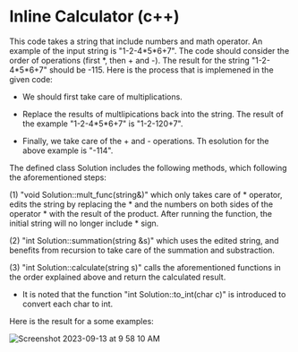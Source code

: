 # Inline Calculator (c++)

This code takes a string that include numbers and math operator. An example of the input string is "1-2-4\*5\*6+7". The code should consider the order of operations (first \*, then + and -). The result for the string "1-2-4\*5\*6+7" should be -115.
Here is the process that is implemened in the given code:

* We should first take care of multiplications.
* Replace the results of multlipications back into the string. The result of the example "1-2-4\*5\*6+7" is "1-2-120+7".

* Finally, we take care of the + and - operations. Th esolution for the above example is "-114".

The defined class Solution includes the following methods, which following the aforementioned steps:

(1) "void Solution::mult_func(string&)" which only takes care of \* operator, edits the string by replacing the \* and the numbers on both sides of the operator * with the result of the product. After running the function, the initial string will no longer include \* sign.

(2) "int Solution::summation(string &s)" which uses the edited string, and benefits from recursion to take care of the summation and substraction.

(3) "int Solution::calculate(string s)" calls the aforementioned functions in the order explained above and return the calculated result.

* It is noted that the function "int Solution::to_int(char c)" is introduced to convert each char to int.

Here is the result for a some examples:

![Screenshot 2023-09-13 at 9 58 10 AM](https://github.com/sahandmsh/Calculator/assets/82970651/549f7177-8f4b-413f-a449-f80b0fd97284)






